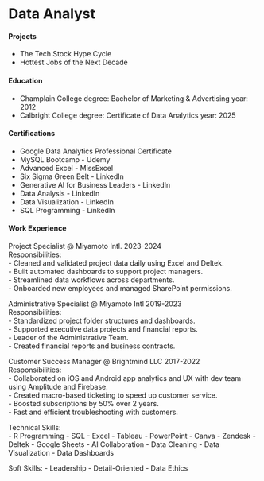 # Data Analyst

#### Projects  
- The Tech Stock Hype Cycle
- Hottest Jobs of the Next Decade

#### Education  
  - Champlain College 
    degree: Bachelor of Marketing & Advertising 
    year: 2012 
  - Calbright College 
    degree: Certificate of Data Analytics 
    year: 2025 

#### Certifications  
  - Google Data Analytics Professional Certificate
  - MySQL Bootcamp - Udemy
  - Advanced Excel - MissExcel
  - Six Sigma Green Belt - LinkedIn
  - Generative Al for Business Leaders - LinkedIn
  - Data Analysis - LinkedIn
  - Data Visualization - LinkedIn
  - SQL Programming - LinkedIn

#### Work Experience  
Project Specialist @ Miyamoto Intl. 2023-2024  
    Responsibilities:  
      - Cleaned and validated project data daily using Excel and Deltek.  
      - Built automated dashboards to support project managers.  
      - Streamlined data workflows across departments.  
      - Onboarded new employees and managed SharePoint permissions.  
  
Administrative Specialist @ Miyamoto Intl 2019-2023  
    Responsibilities:  
      - Standardized project folder structures and dashboards.  
      - Supported executive data projects and financial reports.  
      - Leader of the Administrative Team.  
      - Created financial reports and business contracts.  

 Customer Success Manager @ Brightmind LLC 2017-2022  
    Responsibilities:  
      - Collaborated on iOS and Android app analytics and UX with dev team using Amplitude and Firebase.  
      - Created macro-based ticketing to speed up customer service.  
      - Boosted subscriptions by 50% over 2 years.  
      - Fast and efficient troubleshooting with customers.  

 Technical Skills:  
    - R Programming 
    - SQL 
    - Excel 
    - Tableau 
    - PowerPoint 
    - Canva
    - Zendesk
    - Deltek
    - Google Sheets
    - AI Collaboration
    - Data Cleaning
    - Data Visualization 
    - Data Dashboards
 
  Soft Skills:
    - Leadership 
    - Detail-Oriented
    - Data Ethics 
